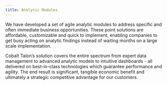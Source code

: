 ```yaml
---
title: Analytic Modules
---
```


We have developed a set of agile analytic modules to address specific and often immediate business opportunities. These point solutions are affordable, customizable and quick to implement, enabling companies to get busy acting on analytic findings instead of waiting months on a large scale implementation.

Cobalt Talon’s solution covers the entire spectrum from expert data management to advanced analytic models to intuitive dashboards - all delivered on best-in-class technologies which guarantee performance and agility. The end result is significant, tangible economic benefit and ultimately a strategic competitive advantage for our customers.
